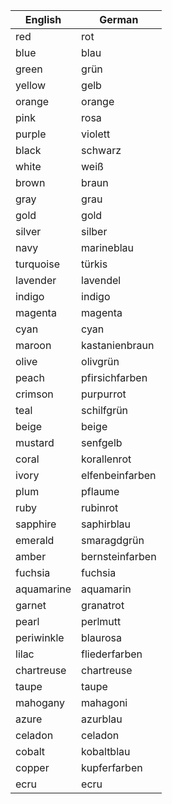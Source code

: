 
| English    | German          |
| ---------- | --------------- |
| red        | rot             |
| blue       | blau            |
| green      | grün            |
| yellow     | gelb            |
| orange     | orange          |
| pink       | rosa            |
| purple     | violett         |
| black      | schwarz         |
| white      | weiß            |
| brown      | braun           |
| gray       | grau            |
| gold       | gold            |
| silver     | silber          |
| navy       | marineblau      |
| turquoise  | türkis          |
| lavender   | lavendel        |
| indigo     | indigo          |
| magenta    | magenta         |
| cyan       | cyan            |
| maroon     | kastanienbraun  |
| olive      | olivgrün        |
| peach      | pfirsichfarben  |
| crimson    | purpurrot       |
| teal       | schilfgrün      |
| beige      | beige           |
| mustard    | senfgelb        |
| coral      | korallenrot     |
| ivory      | elfenbeinfarben |
| plum       | pflaume         |
| ruby       | rubinrot        |
| sapphire   | saphirblau      |
| emerald    | smaragdgrün     |
| amber      | bernsteinfarben |
| fuchsia    | fuchsia         |
| aquamarine | aquamarin       |
| garnet     | granatrot       |
| pearl      | perlmutt        |
| periwinkle | blaurosa        |
| lilac      | fliederfarben   |
| chartreuse | chartreuse      |
| taupe      | taupe           |
| mahogany   | mahagoni        |
| azure      | azurblau        |
| celadon    | celadon         |
| cobalt     | kobaltblau      |
| copper     | kupferfarben    |
| ecru       | ecru            |